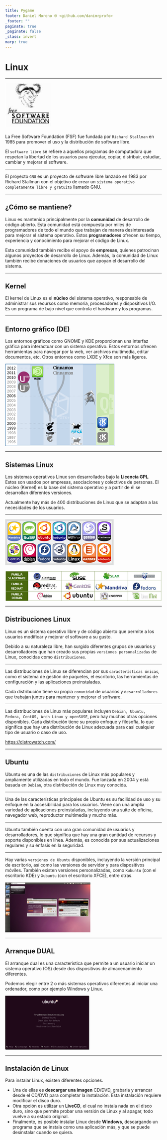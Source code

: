```yaml
---
title: Pygame
footer: Daniel Moreno 🌐 <github.com/danimrprofe>
_footer: ""
paginate: true
_paginate: false
_class: invert
marp: true
---
```


# Linux

---

![imagen](2019-06-28-08-44-31.png)

La Free Software Foundation (FSF) fue fundada por ``Richard Stallman`` en 1985 para promover el uso y la distribución de software libre.

El ``software libre`` se refiere a aquellos programas de computadora que respetan la libertad de los usuarios para ejecutar, copiar, distribuir, estudiar, cambiar y mejorar el software.

---

El proyecto ``GNU`` es un proyecto de software libre lanzado en 1983 por Richard Stallman con el objetivo de crear un ``sistema operativo completamente libre y gratuito`` llamado GNU.

---

## ¿Cómo se mantiene?

Linux es mantenido principalmente por la **comunidad** de desarrollo de código abierto. Esta comunidad está compuesta por miles de programadores de todo el mundo que trabajan de manera desinteresada para mejorar el sistema operativo. Estos **programadores** ofrecen su tiempo, experiencia y conocimiento para mejorar el código de Linux.

Esta comunidad también recibe el apoyo de **empresas**, quienes patrocinan algunos proyectos de desarrollo de Linux. Además, la comunidad de Linux también recibe donaciones de usuarios que apoyan el desarrollo del sistema.

---

## Kernel

El kernel de Linux es el **núcleo** del sistema operativo, responsable de administrar sus recursos como memoria, procesadores y dispositivos I/O. Es un programa de bajo nivel que controla el hardware y los programas.

---

## Entorno gráfico (DE)

Los entornos gráficos como GNOME y KDE proporcionan una interfaz gráfica para interactuar con un sistema operativo. Estos entornos ofrecen herramientas para navegar por la web, ver archivos multimedia, editar documentos, etc. Otros entornos como LXDE y Xfce son más ligeros.

![imagen](2019-06-28-08-45-15.png)

---

## Sistemas Linux

Los sistemas operativos Linux son desarrollados bajo la **Licencia GPL**. Estos son usados por empresas, asociaciones y colectivos de personas. El núcleo (Kernel) es la base del sistema operativo y a partir de él se desarrollan diferentes versiones.

Actualmente hay más de 400 distribuciones de Linux que se adaptan a las necesidades de los usuarios.

---

![imagen](2019-06-28-08-45-37.png)

![imagen](2019-06-28-08-45-41.png)

---

##  Distribuciones Linux

Linux es un sistema operativo libre y de código abierto que permite a los usuarios modificar y mejorar el software a su gusto.

Debido a su naturaleza libre, han surgido diferentes grupos de usuarios y desarrolladores que han creado sus propias ``versiones personalizadas`` de Linux, conocidas como ``distribuciones``.

---

Las distribuciones de Linux se diferencian por sus ``características únicas``, como el sistema de gestión de paquetes, el escritorio, las herramientas de configuración y las aplicaciones preinstaladas.

Cada distribución tiene su propia ``comunidad`` de usuarios y ``desarrolladores`` que trabajan juntos para mantener y mejorar el software.

---

Las distribuciones de Linux más populares incluyen ``Debian, Ubuntu, Fedora, CentOS, Arch Linux y openSUSE``, pero hay muchas otras opciones disponibles. Cada distribución tiene su propio enfoque y filosofía, lo que significa que hay una distribución de Linux adecuada para casi cualquier tipo de usuario o caso de uso.

https://distrowatch.com/

---

## Ubuntu

Ubuntu es una de las ``distribuciones`` de Linux más populares y ampliamente utilizadas en todo el mundo. Fue lanzada en 2004 y está basada en ``Debian``, otra distribución de Linux muy conocida.

---

Una de las características principales de Ubuntu es su facilidad de uso y su enfoque en la accesibilidad para los usuarios. Viene con una amplia variedad de aplicaciones preinstaladas, incluyendo una suite de oficina, navegador web, reproductor multimedia y mucho más.

---

Ubuntu también cuenta con una gran comunidad de usuarios y desarrolladores, lo que significa que hay una gran cantidad de recursos y soporte disponibles en línea. Además, es conocida por sus actualizaciones regulares y su énfasis en la seguridad.

---

Hay varias ``versiones de Ubuntu`` disponibles, incluyendo la versión principal de escritorio, así como las versiones de servidor y para dispositivos móviles. También existen versiones personalizadas, como ``Kubuntu`` (con el escritorio KDE) y ``Xubuntu`` (con el escritorio XFCE), entre otras.

![imagen](2019-06-28-08-47-04.png)

---

## Arranque DUAL

El arranque dual es una característica que permite a un usuario iniciar un sistema operativo (OS) desde dos dispositivos de almacenamiento diferentes.

Podemos elegir entre 2 o más sistemas operativos diferentes al iniciar una ordenador, como por ejemplo Windows y Linux.

![imagen](2019-06-28-08-47-24.png)

---

## Instalación de Linux

Para instalar Linux, existen diferentes opciones.

- Una de ellas es **descargar una imagen** CD/DVD, grabarla y arrancar desde el CD/DVD para completar la instalación. Esta instalación requiere modificar el disco duro.
- Otra opción es utilizar un **LiveCD**, el cual no instala nada en el disco duro, sino que permite probar una versión de Linux y al apagar, todo vuelve a su estado original.
- Finalmente, es posible instalar Linux desde **Windows**, descargando un programa que se instala como una aplicación más, y que se puede desinstalar cuando se quiera.
